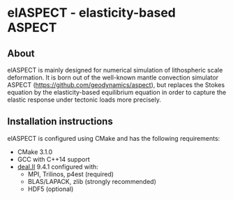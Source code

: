 elASPECT - elasticity-based ASPECT
==================================

About
-----

elASPECT is mainly designed for numerical simulation of lithospheric scale deformation.
It is born out of the well-known mantle convection simulator ASPECT 
(https://github.com/geodynamics/aspect), but replaces the Stokes equation by the 
elasticity-based equilibrium equation in order to capture the elastic response under
tectonic loads more precisely.


Installation instructions
-------------------------

elASPECT is configured using CMake and has the following requirements:
- CMake 3.1.0
- GCC with C++14 support
- [deal.II](https://github.com/dealii/dealii) 9.4.1 configured with:
  - MPI, Trilinos, p4est (required)
  - BLAS/LAPACK, zlib (strongly recommended)
  - HDF5 (optional)
